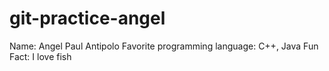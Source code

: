 # git-practice-angel

Name: 
    Angel Paul Antipolo
Favorite programming language:
    C++, Java
Fun Fact:
    I love fish
